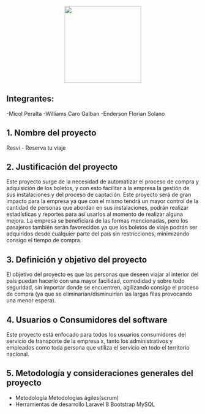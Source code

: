 <p align="center"><a href="https://www.oriontek.do/" target="_blank"><img src="https://itla.edu.do/wp-content/uploads/2021/04/logo-full-2.jpg" width="200"></a></p>

## Integrantes:
-Micol Peralta
-Williams Caro Galban
-Enderson Florian Solano

## 1. Nombre del proyecto
Resvi - Reserva tu viaje

## 2. Justificación del proyecto
Este proyecto surge de la necesidad de automatizar el proceso de compra y adquisición
de los boletos, y con esto facilitar a la empresa la gestión de sus instalaciones y del
proceso de captación.
Este proyecto será de gran impacto para la empresa ya que con el mismo tendrá un
mayor control de la cantidad de personas que abordan en sus instalaciones, podrán
realizar estadísticas y reportes para así usarlos al momento de realizar alguna mejora.
La empresa se beneficiará de las formas mencionadas, pero los pasajeros también
serán favorecidos ya que los boletos de viaje podrán ser adquiridos desde cualquier
parte del país sin restricciones, minimizando consigo el tiempo de compra.

## 3. Definición y objetivo del proyecto
El objetivo del proyecto es que las personas que deseen viajar al interior del país
puedan hacerlo con una mayor facilidad, comodidad y sobre todo seguridad, sin
importar donde se encuentren, agilizando consigo el proceso de compra (ya que se
eliminarían/disminuirían las largas filas provocando una menor espera).

## 4. Usuarios o Consumidores del software
Este proyecto está enfocado para todos los usuarios consumidores del servicio de
transporte de la empresa x, tanto los administrativos y empleados como toda persona
que utiliza el servicio en todo el territorio nacional.

##  5. Metodología y consideraciones generales del proyecto
- Metodología
Metodologías ágiles(scrum)
- Herramientas de desarrollo
Laravel 8
Bootstrap
MySQL
